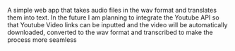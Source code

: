A simple web app that takes audio files in the wav format and translates them into text.
In the future I am planning to integrate the Youtube API so that Youtube Video links
can be inputted and the video will be automatically downloaded, converted to the wav format
and transcribed to make the process more seamless

